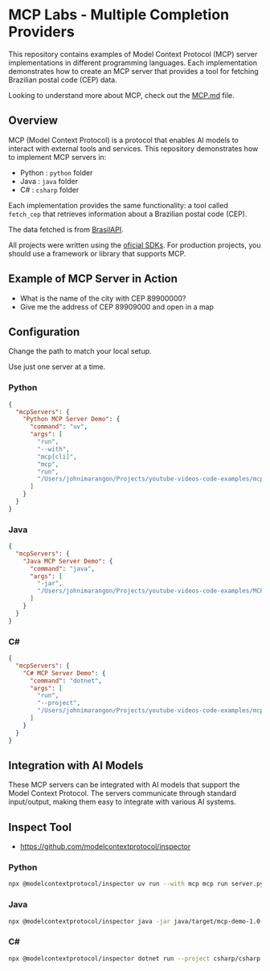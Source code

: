 # MCP Labs - Multiple Completion Providers

This repository contains examples of Model Context Protocol (MCP) server implementations in different programming languages. Each implementation demonstrates how to create an MCP server that provides a tool for fetching Brazilian postal code (CEP) data.

Looking to understand more about MCP, check out the [MCP.md](MCP.md) file.

## Overview

MCP (Model Context Protocol) is a protocol that enables AI models to interact with external tools and services. This repository demonstrates how to implement MCP servers in:

- Python : `python` folder
- Java : `java` folder
- C# : `csharp` folder

Each implementation provides the same functionality: a tool called `fetch_cep` that retrieves information about a Brazilian postal code (CEP).

The data fetched is from [BrasilAPI](https://brasilapi.com.br/).

All projects were written using the [oficial SDKs](https://modelcontextprotocol.io/sdk/java/mcp-overview). For production projects, you should use a framework or library that supports MCP.

## Example of MCP Server in Action

- What is the name of the city with CEP 89900000?
- Give me the address of CEP 89909000 and open in a map

## Configuration

Change the path to match your local setup.

Use just one server at a time.

### Python

```json
{
  "mcpServers": {
    "Python MCP Server Demo": {
      "command": "uv",
      "args": [
        "run",
        "--with",
        "mcp[cli]",
        "mcp",
        "run",
        "/Users/johnimarangon/Projects/youtube-videos-code-examples/mcp-labs/python/server.py"
      ]
    }
  }
}
```

### Java

```json
{
  "mcpServers": {
    "Java MCP Server Demo": {
      "command": "java",
      "args": [
        "-jar",
        "/Users/johnimarangon/Projects/youtube-videos-code-examples/MCP-Labs/java/target/mcp-demo-1.0-SNAPSHOT.jar"
      ]
    }
  }
}
```

### C#

```json
{
  "mcpServers": {
    "C# MCP Server Demo": {
      "command": "dotnet",
      "args": [
        "run",
        "--project",
        "/Users/johnimarangon/Projects/youtube-videos-code-examples/mcp-labs/csharp/csharp.csproj"
      ]
    }
  }
}
```

## Integration with AI Models

These MCP servers can be integrated with AI models that support the Model Context Protocol. The servers communicate through standard input/output, making them easy to integrate with various AI systems.

## Inspect Tool

- https://github.com/modelcontextprotocol/inspector  

### Python

```bash
npx @modelcontextprotocol/inspector uv run --with mcp mcp run server.py
```

### Java

```bash
npx @modelcontextprotocol/inspector java -jar java/target/mcp-demo-1.0-SNAPSHOT.jar
```

### C#

```bash
npx @modelcontextprotocol/inspector dotnet run --project csharp/csharp.csproj --no-build
```
